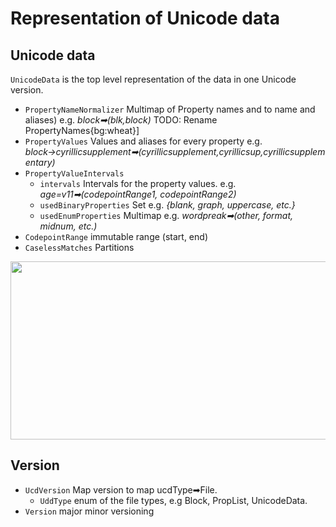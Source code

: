 # Representation of Unicode data

## Unicode data
`UnicodeData` is the top level representation of the data in one Unicode
version.

* `PropertyNameNormalizer`
  Multimap of Property names and to name and aliases)
  e.g. *block➡(blk,block)*
  TODO: Rename PropertyNames{bg:wheat}]
* `PropertyValues`
  Values and aliases for every property
  e.g. *block→cyrillicsupplement➡(cyrillicsupplement,cyrillicsup,cyrillicsupplementary)*
* `PropertyValueIntervals`
  - `intervals` Intervals for the property values.
    e.g. *age=v11➡(codepointRange1, codepointRange2)*
  - `usedBinaryProperties` Set
    e.g. *{blank, graph, uppercase, etc.}*
  - `usedEnumProperties` Multimap
    e.g. *wordpreak➡(other, format, midnum, etc.)*
* `CodepointRange` immutable range (start, end)
* `CaselessMatches` Partitions

<img src="https://yuml.me/jflex/ucd.png" width="1048" height="285">

## Version
* `UcdVersion` Map version to map ucdType➡File.
  - `UddType` enum of the file types, e.g Block, PropList, UnicodeData.
* `Version` major minor versioning
